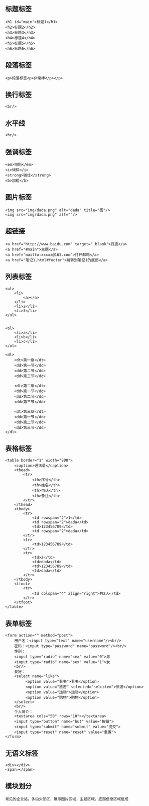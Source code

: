 ## 标题标签   
	<h1 id="main">标题1</h1>
	<h2>标题2</h2>
	<h3>标题3</h3>
	<h4>标题4</h4>
	<h5>标题5</h5>
	<h6>标题6</h6>	

## 段落标签
	<p>段落标签<p>非常棒</p></p>

## 换行标签
	<br/>

## 水平线
	<hr/>

## 强调标签
	<em>倾斜</em>
	<i>倾斜</i>
	<strong>强壮</strong>
	<b>加粗</b>

## 图片标签
	<img src="img/dada.png" alt="dada" title="图"/>
	<img src="img/dada.png" alt=""/>


## 超链接
	<a href="http://www.baidu.com" target="_blank">百度</a>
	<a href="#main">主题</a>
	<a href="mailto:xxxxx@163.com">打开邮箱</a>
	<a href="笔记1.html#footer">跳转到笔记1的底部</a>

## 列表标签
	<ul>
		<li>
			<a></a>
		</li>
		<li>2</li>
		<li>3</li>
	</ul>


	<ol>
		<li>a</li>
		<li>b</li>
		<li>c</li>
	</ol>

	<dl>
		<dt>第一章</dt>
		<dd>第一节</dd>
		<dd>第二节</dd>
		<dd>第三节</dd>

		<dt>第二章</dt>
		<dd>第一节</dd>
		<dd>第二节</dd>
		<dd>第三节</dd>

		<dt>第三章</dt>
		<dd>第一节</dd>
		<dd>第二节</dd>
		<dd>第三节</dd>
	</dl>

## 表格标签
	<table border="1" width="800">
		<caption>通讯录</caption>
		<thead>
			<tr>
				<th>序号</th>
				<th>姓名</th>
				<th>电话</th>
				<th>备注</th>
			</tr>
		</thead>
		<tbody>
			<tr>
				<td rowspan="2">1</td>
				<td rowspan="2">dada</td>
				<td>123456789</td>
				<td rowspan="2">dada</td>
			</tr>
			<tr>
				<td>123456789</td>
			</tr>
			<tr>
				<td>2</td>
				<td>dada</td>
				<td>123456789</td>
				<td>dada</td>
			</tr>
		</tbody>
		<tfoot>
			<tr>
				<td colspan="4" align="right">共2人</td>
			</tr>
		</tfoot>
	</table>

## 表单标签
	<form action="" method="post">
		用户名：<input type="text" name="username"/><br/>
		密码：<input type="password" name="password"/><br/>
		性别：
        <input type="radio" name="sex" value="0">男 
        <input type="radio" name="sex" value="1">女
        <br/>
		爱好：
        <select name="like"> 
			 <option value="看书">看书</option> 
			 <option value="旅游" selected="selected">旅游</option> 
			 <option value="运动">运动</option> 
			 <option value="购物">购物</option> 
		</select>
        <br/>
		个人简介：
        <textarea cols="50" rows="10"></textarea>
		<input type="button" name="but" value="按钮">
		<input type="submit" name="submit" value="提交">
		<input type="reset" name="reset" value="重置">
	</form>

## 无语义标签
	<div></div>
	<span></span>

## 模块划分
	常见的企业站，多由头部区，展示图片区域，主题区域，底部信息区域组成